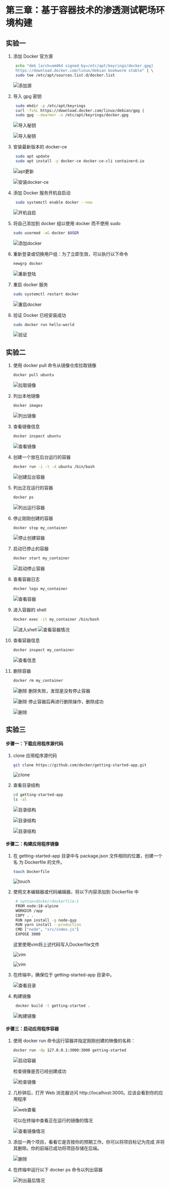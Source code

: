 # 第三章：基于容器技术的渗透测试靶场环境构建
## 实验一
1. 添加 Docker 官⽅源
   ```bash
    echo "deb [arch=amd64 signed-by=/etc/apt/keyrings/docker.gpg] 
    https://download.docker.com/linux/debian bookworm stable" | \
    sudo tee /etc/apt/sources.list.d/docker.list    
   ```

    ![添加源](./img_3/实验1/添加官方源.png)

2. 导⼊ gpg 密钥
   ```bash
    sudo mkdir -p /etc/apt/keyrings
    curl -fsSL https://download.docker.com/linux/debian/gpg |
    sudo gpg --dearmor -o /etc/apt/keyrings/docker.gpg
    ```

     ![导入秘钥](./img_3/实验1/导入秘钥——1.png)

     ![导入秘钥](./img_3/实验1/导入秘钥——2.png)
   
3. 安装最新版本的 docker-ce
   ```bash
    sudo apt update
    sudo apt install -y docker-ce docker-ce-cli containerd.io
    ```

    ![apt更新](./img_3/实验1/apt更新.png)

    ![安装docker-ce](./img_3/实验1/安装最新docker-ce.png)
    
4. 添加 Docker 服务开机⾃启动
   ```bash
    sudo systemctl enable docker --now
    ```

    ![开机自启](./img_3/实验1/添加到docker开机自启.png)

5. 将⾃⼰添加到 docker 组以使⽤ docker ⽽不使⽤ sudo
   ```bash
   sudo usermod -aG docker $USER
   ```

    ![添加docker](./img_3/实验1/将自己添加到docker组.png)

6. 重新登录或切换⽤户组：为了⽴即⽣效，可以执⾏以下命令
   ```bash
   newgrp docker
   ```

    ![重新登陆](./img_3/实验1/重新登录.png)

7. 重启 docker 服务
   ```bash
   sudo systemctl restart docker
   ```

    ![重启docker](./img_3/实验1/重启docker服务.png)

8. 验证 Docker 已经安装成功
   ```bash
   sudo docker run hello-world
   ```

    ![验证](./img_3/实验1/验证安装成功.png)

## 实验二
1. 使⽤ docker pull 命令从镜像仓库拉取镜像
   ```bash
   docker pull ubuntu
   ```

    ![拉取镜像](./img_3/实验2/从仓库拉取镜像.png)

2. 列出本地镜像
   ```bash
   docker images
   ```

    ![列出镜像](./img_3/实验2/列出本地镜像.png)


3. 查看镜像信息
   ```bash
   docker inspect ubuntu
   ```

    ![查看镜像](./img_3/实验2/查看镜像信息.png)


4. 创建⼀个放在后台运⾏的容器
   ```bash
   docker run -i -t -d ubuntu /bin/bash
   ```

    ![创建后台容器](./img_3/实验2/创建后台容器.png)


5. 列出正在运⾏的容器
   ```bash
   docker ps
   ```

    ![列出运行容器](./img_3/实验2/列出正在运行容器.png)


6. 停⽌刚刚创建的容器
   ```bash
   docker stop my_container
   ```

    ![停止创建容器](./img_3/实验2/停止刚刚创建容器.png)


7. 启动已停⽌的容器
   ```bash
   docker start my_container
   ```

    ![启动停止容器](./img_3/实验2/启动停止的容器.png)


8. 查看容器⽇志
   ```bash
   docker logs my_container
   ```

    ![查看容器](./img_3/实验2/查看容器日志.png)


9.  进⼊容器的 shell
    ```bash
    docker exec -it my_container /bin/bash
    ```

    ![进入shell](./img_3/实验2/进入容器shell.png)
    ![查看容器情况](./img_3/实验2/再次列出检查.png)

    
10. 查看容器信息
    ```bash
    docker inspect my_container
    ```

    ![查看信息](./img_3/实验2/再次查看容器信息.png)


11. 删除容器
    ```bash
    docker rm my_container
    ```

    ![删除](./img_3/实验2/删除容器失败.png)
 删除失败，发现是没有停止容器

    ![删除](./img_3/实验2/停止容器以供删除.png)
停止容器后再进行删除操作，删除成功

    ![删除](./img_3/实验2/删除容器.png)


## 实验三
#### 步骤一：下载应用程序源代码
1. clone 应⽤程序源代码
   ```bash
   git clone https://github.com/docker/getting-started-app.git
   ```

   ![clone](./img_3/实验3/clone应用代码.png)

2. 查看⽬录结构
   ```bash
   cd getting-started-app
   ls -al
   ```

   ![目录结构](./img_3/实验3/到达拉包文件.png)

   ![目录结构](./img_3/实验3/查看目录2.png)

   ![目录结构](./img_3/实验3/查看克隆文件目录.png)

#### 步骤二：构建应用程序镜像
1. 在 getting-started-app 目录中与 package.json 文件相同的位置，创建一个名
为 Dockerfile 的文件。
    ```bash
    touch Dockerfile
    ```
   ![touch](./img_3/实验3/新建dockerfile文件.png)

2. 使用文本编辑器或代码编辑器，将以下内容添加到 Dockerfile 中
   ```bash
    # syntax=docker/dockerfile:1
    FROM node:18-alpine
    WORKDIR /app
    COPY . .
    RUN npm install -g node-gyp
    RUN yarn install --production
    CMD ["node", "src/index.js"]
    EXPOSE 3000
   ```
   这里使用vim将上述代码写入Dockerfile文件

   ![vim](./img_3/实验3/向dockerfile中添加代码.png)

   ![vim](./img_3/实验3/vim.png)
   
3. 在终端中，确保位于 getting-started-app 目录中。
   
   ![查看目录](./img_3/实验3/检查创建dockerfile.png)

4. 构建镜像
   ```bash
    docker build -t getting-started .
   ```

   ![构建镜像](./img_3/实验3/构建镜像.png)

#### 步骤三：启动应用程序容器
1. 使用 docker run 命令运行容器并指定刚刚创建的映像的名称：
   ```bash
   docker run -dp 127.0.0.1:3000:3000 getting-started
   ```

   ![启动容器](./img_3/实验3/运行镜像.png)

   检查镜像是否已经创建成功

   ![检查镜像](./img_3/实验3/检查镜像目录.png)

1. 几秒钟后，打开 Web 浏览器访问 http://localhost:3000。应该会看到你的应用程序

    ![web查看](./img_3/实验3/网页效果.png)   

   可以在终端中查看正在运行的镜像的情况

    ![查看镜像情况](./img_3/实验3/查看正在运行的镜像.png)

1. 添加一两个项目，看看它是否按你的预期工作。你可以将项目标记为完成
并将其删除。你的前端已成功将项目存储在后端。

   ![删除](./img_3/实验3/删除.png)

1. 在终端中运行以下 docker ps 命令以列出容器
   
   ![列出最后情况](./img_3/实验3/列出最后容器情况.png)